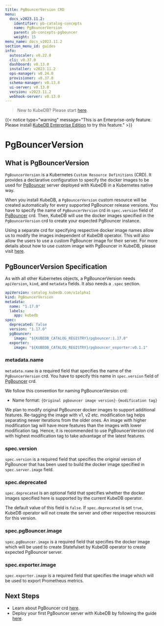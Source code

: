 ```yaml
---
title: PgBouncerVersion CRD
menu:
  docs_v2023.11.2:
    identifier: pb-catalog-concepts
    name: PgBouncerVersion
    parent: pb-concepts-pgbouncer
    weight: 15
menu_name: docs_v2023.11.2
section_menu_id: guides
info:
  autoscaler: v0.22.0
  cli: v0.37.0
  dashboard: v0.13.0
  installer: v2023.11.2
  ops-manager: v0.24.0
  provisioner: v0.37.0
  schema-manager: v0.13.0
  ui-server: v0.13.0
  version: v2023.11.2
  webhook-server: v0.13.0
---
```


> New to KubeDB? Please start [here](/docs/v2023.11.2/README).

{{< notice type="warning" message="This is an Enterprise-only feature. Please install [KubeDB Enterprise Edition](/docs/v2023.11.2/setup/install/enterprise) to try this feature." >}}

# PgBouncerVersion

## What is PgBouncerVersion

`PgBouncerVersion` is a Kubernetes `Custom Resource Definitions` (CRD). It provides a declarative configuration to specify the docker images to be used for [PgBouncer](https://pgbouncer.github.io/) server deployed with KubeDB in a Kubernetes native way.

When you install KubeDB, a `PgBouncerVersion` custom resource will be created automatically for every supported PgBouncer release versions. You have to specify the name of `PgBouncerVersion` crd in `spec.version` field of [PgBouncer](/docs/v2023.11.2/guides/pgbouncer/concepts/pgbouncer) crd. Then, KubeDB will use the docker images specified in the `PgBouncerVersion` crd to create your expected PgBouncer instance.

Using a separate crd for specifying respective docker image names allow us to modify the images independent of KubeDB operator. This will also allow the users to use a custom PgBouncer image for their server. For more details about how to use custom image with PgBouncer in KubeDB, please visit [here](/docs/v2023.11.2/guides/pgbouncer/custom-versions/setup).

## PgBouncerVersion Specification

As with all other Kubernetes objects, a PgBouncerVersion needs `apiVersion`, `kind`, and `metadata` fields. It also needs a `.spec` section.

```yaml
apiVersion: catalog.kubedb.com/v1alpha1
kind: PgBouncerVersion
metadata:
  name: "1.17.0"
  labels:
    app: kubedb
spec:
  deprecated: false
  version: "1.17.0"
  pgBouncer:
    image: "${KUBEDB_CATALOG_REGISTRY}/pgbouncer:1.17.0"
  exporter:
    image: "${KUBEDB_CATALOG_REGISTRY}/pgbouncer_exporter:v0.1.1"
```

### metadata.name

`metadata.name` is a required field that specifies the name of the `PgBouncerVersion` crd. You have to specify this name in `spec.version` field of [PgBouncer](/docs/v2023.11.2/guides/pgbouncer/concepts/pgbouncer) crd.

We follow this convention for naming PgBouncerVersion crd:

- Name format: `{Original pgbouncer image version}-{modification tag}`

We plan to modify original PgBouncer docker images to support additional features. Re-tagging the image with v1, v2 etc. modification tag helps separating newer iterations from the older ones. An image with higher modification tag will have more features than the images with lower modification tag. Hence, it is recommended to use PgBouncerVersion crd with highest modification tag to take advantage of the latest features.

### spec.version

`spec.version` is a required field that specifies the original version of PgBouncer that has been used to build the docker image specified in `spec.server.image` field.

### spec.deprecated

`spec.deprecated` is an optional field that specifies whether the docker images specified here is supported by the current KubeDB operator.

The default value of this field is `false`. If `spec.deprecated` is set `true`, KubeDB operator will not create the server and other respective resources for this version.

### spec.pgBouncer.image

`spec.pgBouncer.image` is a required field that specifies the docker image which will be used to create Statefulset by KubeDB operator to create expected PgBouncer server.

### spec.exporter.image

`spec.exporter.image` is a required field that specifies the image which will be used to export Prometheus metrics.

## Next Steps

- Learn about PgBouncer crd [here](/docs/v2023.11.2/guides/pgbouncer/concepts/catalog).
- Deploy your first PgBouncer server with KubeDB by following the guide [here](/docs/v2023.11.2/guides/pgbouncer/quickstart/quickstart).